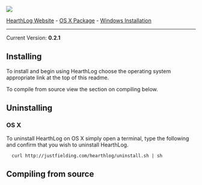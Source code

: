 ![](http://justfielding.com/hearthlog/img/hearthlog.png)

[HearthLog Website](http://hearthlog.com) - 
[OS X Package](https://github.com/justfielding/hearthlog/releases/download/v0.2.1/HearthLog.pkg) - 
[Windows Installation](http://hearthlog.com/download)

-----

Current Version: **0.2.1**

## Installing

To install and begin using HearthLog choose the operating system 
appropriate link at the top of this readme.

To compile from source view the section on compiling below.

## Uninstalling

### OS X

To uninstall HearthLog on OS X simply open a terminal, type the following
and confirm that you wish to uninstall HearthLog.

```
  curl http://justfielding.com/hearthlog/uninstall.sh | sh
```

## Compiling from source
